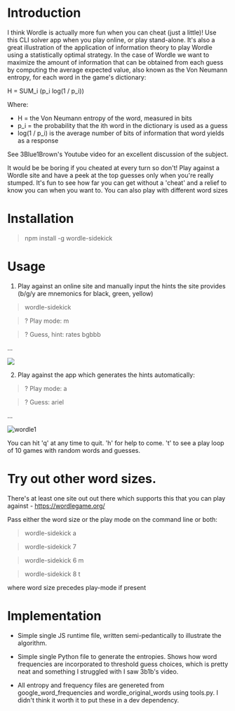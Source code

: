 # Introduction

I think Wordle is actually more fun when you can cheat (just a little)! Use this CLI solver app when you play online, or play stand-alone. It's also a great illustration of the application of information theory to play Wordle using a statistically optimal strategy. In the case of Wordle we want to maximize the amount of information that can be obtained from each guess by computing the average expected value, also known as the Von Neumann entropy, for each word in the game's dictionary:

H = SUM_i (p_i log(1 / p_i))

Where:
- H = the Von Neumann entropy of the word, measured in bits
- p_i = the probability that the ith word in the dictionary is used as a guess
- log(1 / p_i) is the average number of bits of information that word yields as a response

See 3Blue1Brown's Youtube video for an excellent discussion of the subject. 

It would be be boring if you cheated at every turn so don't! Play against a Wordle site and have a peek at the top guesses only when you're really stumped.  It's fun to see how far you can get without a 'cheat' and a relief to know you can when you want to. You can also play with different word sizes

# Installation

> npm install -g wordle-sidekick

# Usage

1) Play against an online site and manually input the hints the site provides (b/g/y are mnemonics for black, green, yellow)

> wordle-sidekick

>? Play mode: m

>? Guess, hint: rates bgbbb

...

![](https://github.com/adriaan29A/wordle-sidekick/blob/main/wordle0.gif)

2) Play against the app which generates the hints automatically:

>? Play mode: a

>? Guess: ariel

...

![wordle1](https://user-images.githubusercontent.com/88779001/210022892-24c5c667-2524-439c-96e6-5e5a7417f5f1.gif)


You can hit 'q' at any time to quit. 'h' for help to come. 't' to see a play loop of 10 games with random words and guesses. 

# Try out other word sizes. 

There's at least one site out out there which supports this that you can play against - https://wordlegame.org/

Pass either the word size or the play mode on the command line or both:

> wordle-sidekick a

> wordle-sidekick 7

> wordle-sidekick 6 m

> wordle-sidekick 8 t

where word size precedes play-mode if present

# Implementation

- Simple single JS runtime file, written semi-pedantically to illustrate the algorithm. 

- Simple single Python file to generate the entropies. Shows how word frequencies are incorporated to threshold guess choices, which is pretty neat and something I struggled with I saw 3b1b's video.

- All entropy and frequency files are genereted from google_word_frequencies and wordle_original_words using tools.py. I didn't think it worth it to put these in a dev dependency.



















